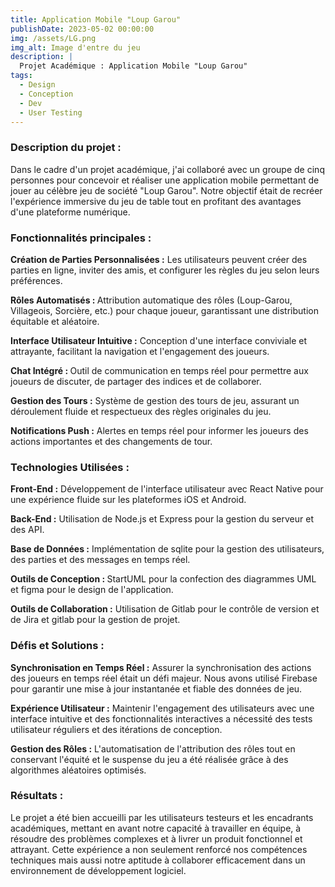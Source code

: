 ```yaml
---
title: Application Mobile "Loup Garou"
publishDate: 2023-05-02 00:00:00
img: /assets/LG.png
img_alt: Image d'entre du jeu
description: |
  Projet Académique : Application Mobile "Loup Garou"
tags:
  - Design
  - Conception
  - Dev
  - User Testing
---
```



### Description du projet :
  Dans le cadre d'un projet académique, j'ai collaboré avec un groupe de cinq personnes pour concevoir et réaliser une application mobile permettant de jouer au célèbre jeu de société "Loup Garou". Notre objectif était de recréer l'expérience immersive du jeu de table tout en profitant des avantages d'une plateforme numérique.

### Fonctionnalités principales :
<strong> Création de Parties Personnalisées :</strong> Les utilisateurs peuvent créer des parties en ligne, inviter des amis, et configurer les règles du jeu selon leurs préférences.

<strong>Rôles Automatisés : </strong> Attribution automatique des rôles (Loup-Garou, Villageois, Sorcière, etc.) pour chaque joueur, garantissant une distribution équitable et aléatoire.

<strong>Interface Utilisateur Intuitive :</strong> Conception d'une interface conviviale et attrayante, facilitant la navigation et l'engagement des joueurs.

<strong>Chat Intégré : </strong>Outil de communication en temps réel pour permettre aux joueurs de discuter, de partager des indices et de collaborer.

<strong>Gestion des Tours :</strong> Système de gestion des tours de jeu, assurant un déroulement fluide et respectueux des règles originales du jeu.

<strong>Notifications Push :</strong> Alertes en temps réel pour informer les joueurs des actions importantes et des changements de tour.

### Technologies Utilisées :
<strong>Front-End :</strong> Développement de l'interface utilisateur avec React Native pour une expérience fluide sur les plateformes iOS et Android.

<strong>Back-End :</strong> Utilisation de Node.js et Express pour la gestion du serveur et des API.

<strong>Base de Données :</strong> Implémentation de sqlite pour la gestion des utilisateurs, des parties et des messages en temps réel.

<strong>Outils de Conception : </strong>StartUML pour la confection des diagrammes UML et figma pour le design de l'application.

<strong>Outils de Collaboration :</strong> Utilisation de Gitlab pour le contrôle de version et de Jira et gitlab pour la gestion de projet.

### Défis et Solutions :
<strong>Synchronisation en Temps Réel :</strong> Assurer la synchronisation des actions des joueurs en temps réel était un défi majeur. Nous avons utilisé Firebase pour garantir une mise à jour instantanée et fiable des données de jeu.

<strong>Expérience Utilisateur :</strong> Maintenir l'engagement des utilisateurs avec une interface intuitive et des fonctionnalités interactives a nécessité des tests utilisateur réguliers et des itérations de conception.

<strong>Gestion des Rôles :</strong> L'automatisation de l'attribution des rôles tout en conservant l'équité et le suspense du jeu a été réalisée grâce à des algorithmes aléatoires optimisés.

### Résultats :
Le projet a été bien accueilli par les utilisateurs testeurs et les encadrants académiques, mettant en avant notre capacité à travailler en équipe, à résoudre des problèmes complexes et à livrer un produit fonctionnel et attrayant. Cette expérience a non seulement renforcé nos compétences techniques mais aussi notre aptitude à collaborer efficacement dans un environnement de développement logiciel.
